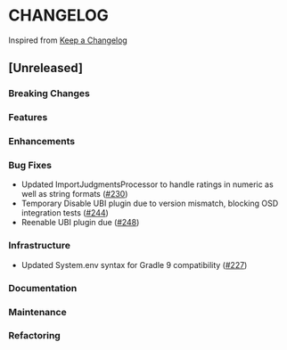 # CHANGELOG

Inspired from [Keep a Changelog](https://keepachangelog.com/en/1.0.0/)

## [Unreleased]

### Breaking Changes

### Features

### Enhancements

### Bug Fixes
* Updated ImportJudgmentsProcessor to handle ratings in numeric as well as string formats ([#230](https://github.com/opensearch-project/search-relevance/pull/230))
* Temporary Disable UBI plugin due to version mismatch, blocking OSD integration tests ([#244](https://github.com/opensearch-project/search-relevance/pull/244))
* Reenable UBI plugin due ([#248](https://github.com/opensearch-project/search-relevance/pull/248))

### Infrastructure
* Updated System.env syntax for Gradle 9 compatibility ([#227](https://github.com/opensearch-project/search-relevance/pull/227))

### Documentation

### Maintenance

### Refactoring
